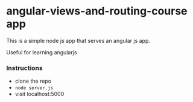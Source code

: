 angular-views-and-routing-course app
================================

This is a simple node js app that serves an angular js app.

Useful for learning angularjs

### Instructions
 - clone the repo
 - `node server.js`
 - visit localhost:5000
